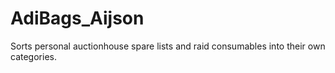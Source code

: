 # AdiBags_Aijson
Sorts personal auctionhouse spare lists and raid consumables into their own categories.
